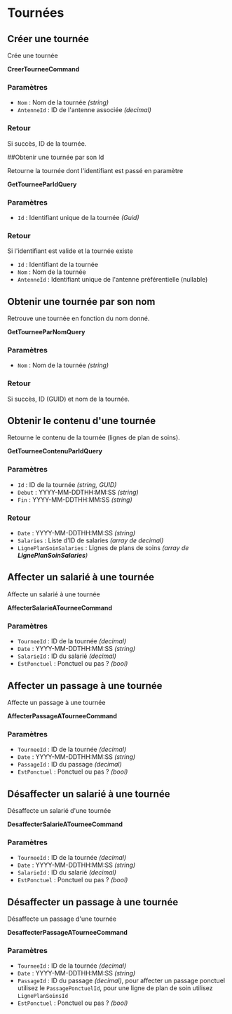 # Tournées

## Créer une tournée

Crée une tournée

**CreerTourneeCommand**

### Paramètres

- `Nom` : Nom de la tournée *(string)*
- `AntenneId` : ID de l'antenne associée *(decimal)*

### Retour

Si succès, ID de la tournée.

##Obtenir une tournée par son Id

Retourne la tournée dont l'identifiant est passé en paramètre

**GetTourneeParIdQuery**

### Paramètres
- `Id` : Identifiant unique de la tournée *(Guid)*

### Retour

Si l'identifiant est valide et la tournée existe
- `Id` : Identifiant de la tournée
- `Nom` : Nom de la tournée
- `AntenneId` : Identifiant unique de l'antenne préférentielle (nullable)

## Obtenir une tournée par son nom

Retrouve une tournée en fonction du nom donné.

**GetTourneeParNomQuery**

### Paramètres

- `Nom` : Nom de la tournée *(string)*

### Retour

Si succès, ID (GUID) et nom de la tournée.

## Obtenir le contenu d'une tournée

Retourne le contenu de la tournée (lignes de plan de soins).

**GetTourneeContenuParIdQuery**

### Paramètres

- `Id` : ID de la tournée *(string, GUID)*
- `Debut` : YYYY-MM-DDTHH:MM:SS *(string)*
- `Fin` : YYYY-MM-DDTHH:MM:SS *(string)*

### Retour

- `Date` : YYYY-MM-DDTHH:MM:SS *(string)*
- `Salaries` : Liste d'ID de salaries _(array de decimal)_
- `LignePlanSoinSalaries` : Lignes de plans de soins _(array de **LignePlanSoinSalaries**)_

## Affecter un salarié à une tournée

Affecte un salarié à une tournée

**AffecterSalarieATourneeCommand**

### Paramètres

- `TourneeId` : ID de la tournée *(decimal)*
- `Date` : YYYY-MM-DDTHH:MM:SS *(string)*
- `SalarieId` : ID du salarié *(decimal)*
- `EstPonctuel` : Ponctuel ou pas ? *(bool)*

## Affecter un passage à une tournée

Affecte un passage à une tournée

**AffecterPassageATourneeCommand**

### Paramètres

- `TourneeId` : ID de la tournée *(decimal)*
- `Date` : YYYY-MM-DDTHH:MM:SS *(string)*
- `PassageId` : ID du passage *(decimal)*
- `EstPonctuel` : Ponctuel ou pas ? *(bool)*
## Désaffecter un salarié à une tournée

Désaffecte un salarié d'une tournée

**DesaffecterSalarieATourneeCommand**

### Paramètres

- `TourneeId` : ID de la tournée *(decimal)*
- `Date` : YYYY-MM-DDTHH:MM:SS *(string)*
- `SalarieId` : ID du salarié *(decimal)*
- `EstPonctuel` : Ponctuel ou pas ? *(bool)*

## Désaffecter un passage à une tournée

Désaffecte un passage d'une tournée

**DesaffecterPassageATourneeCommand**

### Paramètres

- `TourneeId` : ID de la tournée *(decimal)*
- `Date` : YYYY-MM-DDTHH:MM:SS *(string)*
- `PassageId` : ID du passage *(decimal)*, pour affecter un passage ponctuel utilisez le `PassagePonctuelId`, pour une ligne de plan de soin utilisez `LignePlanSoinsId`
- `EstPonctuel` : Ponctuel ou pas ? *(bool)*
